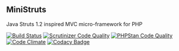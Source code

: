 ## MiniStruts
Java Struts 1.2 inspired MVC micro-framework for PHP

[![Build Status](https://scrutinizer-ci.com/g/rosasurfer/ministruts/badges/build.png?b=master)](https://scrutinizer-ci.com/g/rosasurfer/ministruts/build-status/master)
[![Scrutinizer Code Quality](https://scrutinizer-ci.com/g/rosasurfer/ministruts/badges/quality-score.png?b=master)](https://scrutinizer-ci.com/g/rosasurfer/ministruts/?branch=master)
[![PHPStan Code Quality](https://img.shields.io/badge/PHPStan-level_3-yellowgreen.svg?style=flat)](https://github.com/phpstan/phpstan)
[![Code Climate](https://codeclimate.com/github/rosasurfer/ministruts/badges/gpa.svg)](https://codeclimate.com/github/rosasurfer/ministruts)
[![Codacy Badge](https://api.codacy.com/project/badge/Grade/89ae4863ef60444ab2054db45a217268)](https://www.codacy.com/app/rosasurfer/ministruts)
